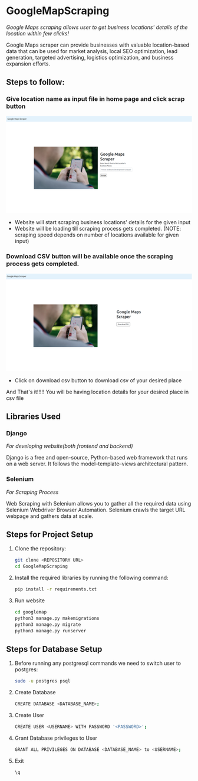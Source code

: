 # GoogleMapScraping
*Google Maps scraping allows user to get business locations' details of the location within few clicks!*

Google Maps scraper can provide businesses with valuable location-based data that can be used for market analysis, local SEO optimization, lead generation, targeted advertising, logistics optimization, and business expansion efforts. 

## Steps to follow:
### Give location name as input file in home page and click scrap button
![Home Page](<googlemap/maps/static/Screenshot from 2024-02-09 13-11-38.png>)
-  Website will start scraping business locations' details for the given input 
- Website will be loading till scraping process gets completed. (NOTE: scraping speed depends on number of locations available for given input)

### Download CSV button will be available once the scraping process gets completed.
![CSV Download Page](<googlemap/maps/static/Screenshot from 2024-02-09 13-19-03.png>)
- Click on download csv button to download csv of your desired place

And That's it!!!!! You will be having location details for your desired place in csv file

## Libraries Used

### Django
*For developing website(both frontend and backend)*

Django is a free and open-source, Python-based web framework that runs on a web server. It follows the model–template–views architectural pattern.

### Selenium
*For Scraping Process*

Web Scraping with Selenium allows you to gather all the required data using Selenium Webdriver Browser Automation. Selenium crawls the target URL webpage and gathers data at scale. 

## Steps for Project Setup
1. Clone the repository:
    ```bash
    git clone <REPOSITORY URL>
    cd GoogleMapScraping
2. Install the required libraries by running the following command:

   ```bash
   pip install -r requirements.txt
3. Run website
    ```bash  
    cd googlemap
    python3 manage.py makemigrations
    python3 manage.py migrate
    python3 manage.py runserver

## Steps for Database Setup
1. Before running any postgresql commands we need to switch user to postgres:
    ```bash
    sudo -u postgres psql
2. Create Database
    ```bash
   CREATE DATABASE <DATABASE_NAME>;
3. Create User
   ```bash
   CREATE USER <USERNAME> WITH PASSWORD '<PASSWORD>';
4. Grant Database privileges to User
    ```bash  
    GRANT ALL PRIVILEGES ON DATABASE <DATABASE_NAME> to <USERNAME>;
5. Exit
    ```bash
    \q

